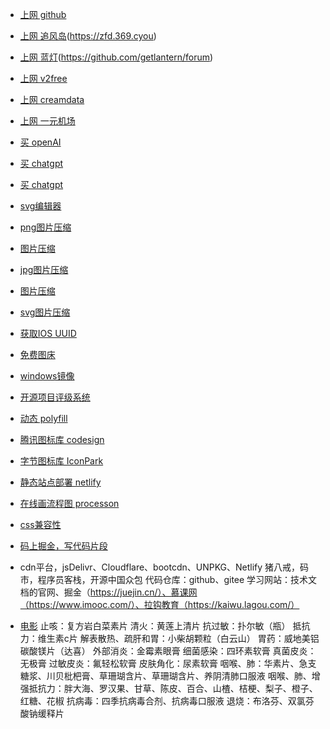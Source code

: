 ﻿- [上网 github](https://github.com/Alvin9999/new-pac/wiki)
- [上网 追风岛](https://www.gozhuifeng.club/)(https://zfd.369.cyou)
- [上网 蓝灯](https://lantern.io/zh)(https://github.com/getlantern/forum)
- [上网 v2free](https://w1.v2free.cyou/user)
- [上网 creamdata](https://www.creamdata.xyz/User/Main)
- [上网 一元机场](https://一元机场.club)
- [买 openAI](https://eylink.cn/)
- [买 chatgpt](http://u9v.cn/6p592r)
- [买 chatgpt](http://shop.isving.cn/)
- [svg编辑器](http://editor.method.ac/)
- [png图片压缩](https://tinypng.com/)
- [图片压缩](https://squoosh.app/)
- [jpg图片压缩](https://jpeg-optimizer.com/)
- [图片压缩](https://compressnow.com/)
- [svg图片压缩](https://jakearchibald.github.io/svgomg/?utm_source=next.36kr.com)
- [获取IOS UUID](http://www.pgyer.com/udid/)
- [免费图床](https://imgchr.com/)
- [windows镜像](https://msdn.itellyou.cn)
- [开源项目评级系统](https://github.com/sl1673495/notes/issues/93)
- [动态 polyfill](https://polyfill.io/v3/url-builder/)
- [腾讯图标库 codesign](https://codesign.qq.com/app/icon)
- [字节图标库 IconPark](https://iconpark.oceanengine.com/home)
- [静态站点部署 netlify](https://www.netlify.com/)
- [在线画流程图 processon](https://www.processon.com/)
- [css兼容性](https://caniuse.com/)
- [码上掘金，写代码片段](https://code.juejin.cn/)
- cdn平台，jsDelivr、Cloudflare、bootcdn、UNPKG、Netlify
猪八戒，码市，程序员客栈，开源中国众包
代码仓库：github、gitee
学习网站：技术文档的官网、掘金（https://juejin.cn/）、慕课网（https://www.imooc.com/）、拉钩教育（https://kaiwu.lagou.com/）

- [电影](https://github.com/88ys/website)
止咳：复方岩白菜素片
清火：黄莲上清片
抗过敏：扑尔敏（瓶）
抵抗力：维生素c片
解表散热、疏肝和胃：小柴胡颗粒（白云山）
胃药：威地美铝碳酸镁片（达喜）
外部消炎：金霉素眼膏
细菌感染：四环素软膏
真菌皮炎：无极膏
过敏皮炎：氟轻松软膏
皮肤角化：尿素软膏
咽喉、肺：华素片、急支糖浆、川贝枇杷膏、草珊瑚含片、草珊瑚含片、养阴清肺口服液
咽喉、肺、增强抵抗力：胖大海、罗汉果、甘草、陈皮、百合、山楂、桔梗、梨子、橙子、红糖、花椒
抗病毒：四季抗病毒合剂、抗病毒口服液
退烧：布洛芬、双氯芬酸钠缓释片